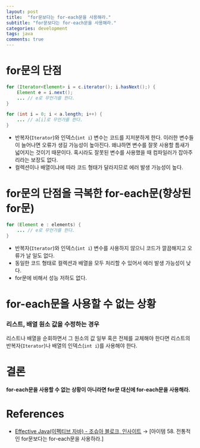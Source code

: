 ```yaml
---
layout: post
title:  "for문보다는 for-each문을 사용해라."
subtitle: "for문보다는 for-each문을 사용해라."
categories: development
tags: java
comments: true
---
```


# for문의 단점

```java
for (Iterator<Element> i = c.iterator(); i.hasNext();) {
    Element e = i.next();
    ... // e로 무언가를 한다. 
}
```

```java
for (int i = 0; i < a.length; i++) {
    ... // a[i]로 무언가를 한다.
}
```

- 반복자(`Iterator`)와 인덱스(`int i`) 변수는 코드를 지저분하게 한다. 이러한 변수들이 늘어나면 오류가 생길 가능성이 높아진다. 왜냐하면 변수를 잘못 사용할 틈새가 넓어지는 것이기 때문이다. 혹시라도 잘못된 변수를 사용했을 때 컴파일러가 잡아주리라는 보장도 없다.
- 컬렉션이나 배열이냐에 따라 코드 형태가 달라지므로 에러 발생 가능성이 높다.

# for문의 단점을 극복한 for-each문(향상된 for문)

```java
for (Element e : elements) {
    ... // e로 무언가를 한다.
}
```

- 반복자(`Iterator`)와 인덱스(`int i`) 변수를 사용하지 않으니 코드가 깔끔해지고 오류가 날 일도 없다.
- 동일한 코드 형태로 컬렉션과 배열을 모두 처리할 수 있어서 에러 발생 가능성이 낮다.
- for문에 비해서 성능 저하도 없다.

# for-each문을 사용할 수 없는 상황

### 리스트, 배열 원소 값을 수정하는 경우

리스트나 배열을 순회하면서 그 원소의 값 일부 혹은 전체를 교체해야 한다면 리스트의 반복자(`Iterator`)나 배열의 인덱스(`int i`)를 사용해야 한다.

# 결론

**for-each문을 사용할 수 없는 상황이 아니라면 for문 대신에 for-each문을 사용해라.**

# References

- [Effective Java(이펙티브 자바) - 조슈아 블로크, 인사이트](http://www.kyobobook.co.kr/product/detailViewKor.laf?ejkGb=KOR&mallGb=KOR&barcode=9788966262281&orderClick=LEa&Kc=) → [아이템 58. 전통적인 for문보다는 for-each문을 사용하라.]